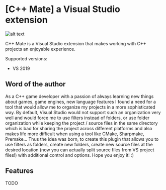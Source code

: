 # [C++ Mate] a Visual Studio extension
![alt text](https://github.com/rtojagic/cppmate/blob/main/img/cppmate_logo.png "C++ Mate")

C++ Mate is a Visual Studio extension that makes working with C++ projects an enjoyable experience.

Supported versions:
- VS 2019

## Word of the author
As a C++ game developer with a passion of always learning new things about games, game engines, new language features I found a need for a tool that would allow me to organize my projects in a more sophisticated way. By default, Visual Studio would not support such an organization very well and would force me to use filters instead of folders, or use folder organization while keeping the project / source files in the same directory which is bad for sharing the project across different platforms and also makes life more difficult when using a tool like CMake, Sharpmake, Premake... Thus the idea was born, to create this plugin that allows you to use filters as folders, create new folders, create new source files at the desired location (now you can actually split source files from VS project files!) with additional control and options. Hope you enjoy it! :)

## Features
TODO

